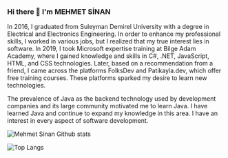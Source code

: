### Hi there 👋 I'm MEHMET SİNAN
 In 2016, I graduated from Suleyman Demirel University with a degree in Electrical and Electronics Engineering. In order to enhance my professional skills, I worked in various jobs, but I realized that my true interest lies in software. In 2019, I took Microsoft expertise training at Bilge Adam Academy, where I gained knowledge and skills in C#, .NET, JavaScript, HTML, and CSS technologies. Later, based on a recommendation from a friend, I came across the platforms FolksDev and Patikayla.dev, which offer free training courses. These platforms sparked my desire to learn new technologies.

The prevalence of Java as the backend technology used by development companies and its large community motivated me to learn Java. I have learned Java and continue to expand my knowledge in this area. I have an interest in every aspect of software development.



![Mehmet Sinan Github stats](https://github-readme-stats.vercel.app/api?username=mehmetsinanmusoglu&show_icons=true&theme=card )

![Top Langs](https://github-readme-stats.vercel.app/api/top-langs/?username=mehmetsinanmusoglu&size_weight=0.5&count_weight=0.5)
<!--
**mehmetsinanmusoglu/mehmetsinanmusoglu** is a ✨ _special_ ✨ repository because its `README.md` (this file) appears on your GitHub profile.

Here are some ideas to get you started:

- 🔭 I’m currently working on ...
- 🌱 I’m currently learning ...
- 👯 I’m looking to collaborate on ...
- 🤔 I’m looking for help with ...
- 💬 Ask me about ...
- 📫 How to reach me: ...
- 😄 Pronouns: ...
- ⚡ Fun fact: ...
-->
